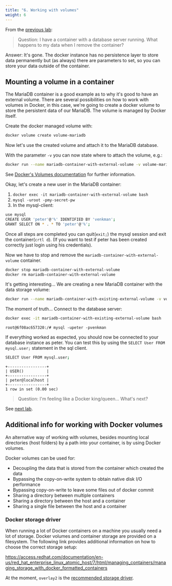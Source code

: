 ```yaml
---
title: "6. Working with volumes"
weight: 6
---
```


From the [previous lab](../05/):

> Question: I have a container with a database server running. What happens to my data when I remove the container?

Answer: It's gone. The docker instance has no persistence layer to store data permanently but (as always) there are parameters to set, so you can store your data outside of the container.


## Mounting a volume in a container

The MariaDB container is a good example as to why it's good to have an external volume.
There are several possibilities on how to work with volumes in Docker, in this case, we're going to create a docker volume to store the persistent data of our MariaDB. The volume is managed by Docker itself.

Create the docker managed volume with:

```bash
docker volume create volume-mariadb
```

Now let's use the created volume and attach it to the MariaDB database.

With the parameter `-v` you can now state where to attach the volume, e.g.:

```bash
docker run --name mariadb-container-with-external-volume -v volume-mariadb:/var/lib/mysql -e MYSQL_ROOT_PASSWORD=my-secret-pw -d mariadb
```

See [Docker's Volumes documentation](https://docs.docker.com/storage/volumes/) for further information.

Okay, let's create a new user in the MariaDB container:

1. `docker exec -it mariadb-container-with-external-volume bash`
2. `mysql -uroot -pmy-secret-pw`
3. In the mysql-client:

```bash
use mysql
CREATE USER 'peter'@'%' IDENTIFIED BY 'venkman';
GRANT SELECT ON * . * TO 'peter'@'%';
```

Once all steps are completed you can quit(`exit;`) the mysql session and exit the container(`crtl d`). (If you want to test if peter has been created correctly just login using his credentials).

Now we have to stop and remove the `mariadb-container-with-external-volume` container.

```bash
docker stop mariadb-container-with-external-volume
docker rm mariadb-container-with-external-volume
```

It's getting interesting...
We are creating a new MariaDB container with the data storage volume:

```bash
docker run --name mariadb-container-with-existing-external-volume -v volume-mariadb:/var/lib/mysql -e MYSQL_ROOT_PASSWORD=my-secret-pw -d mariadb
```

The moment of truth... Connect to the database server:

```bash
docker exec -it mariadb-container-with-existing-external-volume bash
```

```
root@6f08ac657320:/# mysql -upeter -pvenkman
```

If everything worked as expected, you should now be connected to your database instance as peter. You can test this by using the `SELECT User FROM mysql.user;` statement in the sql client.

```bash
SELECT User FROM mysql.user;
```

```
+-----------------+
| USER()          |
+-----------------+
| peter@localhost |
+-----------------+
1 row in set (0.00 sec)
```

> Question: I'm feeling like a Docker king/queen... What's next?

See [next lab](../07/).


## Additional info for working with Docker volumes

An alternative way of working with volumes, besides mounting local directories (host folders) by a path into your container, is by using Docker volumes.

Docker volumes can be used for:

* Decoupling the data that is stored from the container which created the data
* Bypassing the copy-on-write system to obtain native disk I/O performance
* Bypassing copy-on-write to leave some files out of docker commit
* Sharing a directory between multiple containers
* Sharing a directory between the host and a container
* Sharing a single file between the host and a container


### Docker storage driver

When running a lot of Docker containers on a machine you usually need a lot of storage. Docker volumes and container storage are provided on a filesystem. The following link provides additional information on how to choose the correct storage setup:

<https://access.redhat.com/documentation/en-us/red_hat_enterprise_linux_atomic_host/7/html/managing_containers/managing_storage_with_docker_formatted_containers>

At the moment, `overlay2` is the [recommended storage driver](https://docs.docker.com/storage/storagedriver/select-storage-driver/#docker-ce).
